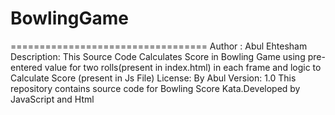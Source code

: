 # BowlingGame
==================================
Author : Abul Ehtesham
Description: This Source Code Calculates Score in Bowling Game using pre-entered value for two rolls(present in index.html) in each frame and logic to Calculate Score (present in Js File)
License: By Abul 
Version: 1.0
This repository contains source code for Bowling Score Kata.Developed by JavaScript and Html
